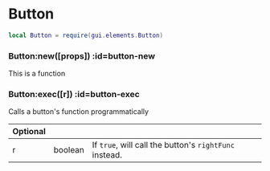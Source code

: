 # Button
```lua
local Button = require(gui.elements.Button)
```

<section class="segment">

### Button:new([props]) :id=button-new

This is a function

</section>
<section class="segment">

### Button:exec([r]) :id=button-exec

Calls a button's function programmatically

| **Optional** | []() | []() |
| --- | --- | --- |
| r | boolean | If `true`, will call the button's `rightFunc` instead. |

</section>